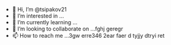 - 👋 Hi, I’m @tsipakov21
- 👀 I’m interested in ...
- 🌱 I’m currently learning ...
- 💞️ I’m looking to collaborate on ...fghj geregr
- 📫 How to reach me ...3gw erre346 2ear faer
d tyjjy dtryi ret
<!---hxfg
tsipakov21/tsipakov21 is a ✨ special ✨ repository because its `README.md` (this file) appears on your GitHub profile.
You can click the Preview link to take a look at your changes.
--->
